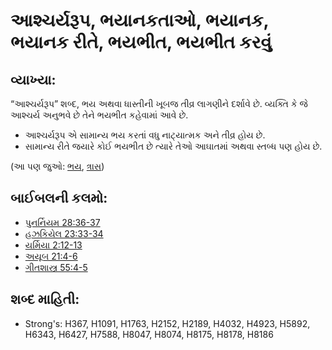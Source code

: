 # આશ્ચર્યરૂપ, ભયાનકતાઓ, ભયાનક, ભયાનક રીતે, ભયભીત, ભયભીત કરવું 

## વ્યાખ્યા: 

“આશ્ચર્યરૂપ” શબ્દ, ભય અથવા ધાસ્તીની ખૂબજ તીવ્ર લાગણીને દર્શાવે છે.
વ્યક્તિ કે જે આશ્ચર્ય અનુભવે છે તેને ભયભીત કહેવામાં આવે છે.

* આશ્ચર્યરૂપ એ સામાન્ય ભય કરતાં વધુ નાટ્યાત્મક અને તીવ્ર હોય છે.
* સામાન્ય રીતે જયારે કોઈ ભયભીત છે ત્યારે તેઓ આઘાતમાં અથવા સ્તબ્ધ પણ હોય છે.

(આ પણ જુઓ: [ભય](../kt/fear.md), [ત્રાસ](../other/terror.md))

## બાઈબલની કલમો: 

* [પુનર્નિયમ 28:36-37](rc://gu/tn/help/deu/28/36)
* [હઝકિયેલ 23:33-34](rc://gu/tn/help/ezk/23/33)
* [યર્મિયા 2:12-13](rc://gu/tn/help/jer/02/12)
* [અયૂબ 21:4-6](rc://gu/tn/help/job/21/04)
* [ગીતશાસ્ત્ર 55:4-5](rc://gu/tn/help/psa/055/004)

## શબ્દ માહિતી: 

* Strong's: H367, H1091, H1763, H2152, H2189, H4032, H4923, H5892, H6343, H6427, H7588, H8047, H8074, H8175, H8178, H8186
